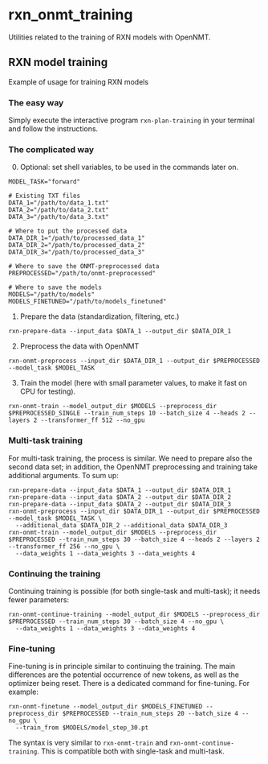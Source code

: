 # rxn_onmt_training

Utilities related to the training of RXN models with OpenNMT.

## RXN model training

Example of usage for training RXN models

### The easy way

Simply execute the interactive program `rxn-plan-training` in your terminal and follow the instructions.

### The complicated way

0. Optional: set shell variables, to be used in the commands later on.

```shell
MODEL_TASK="forward"

# Existing TXT files
DATA_1="/path/to/data_1.txt"
DATA_2="/path/to/data_2.txt"
DATA_3="/path/to/data_3.txt"

# Where to put the processed data
DATA_DIR_1="/path/to/processed_data_1"
DATA_DIR_2="/path/to/processed_data_2"
DATA_DIR_3="/path/to/processed_data_3"

# Where to save the ONMT-preprocessed data
PREPROCESSED="/path/to/onmt-preprocessed"

# Where to save the models
MODELS="/path/to/models"
MODELS_FINETUNED="/path/to/models_finetuned"
```

1. Prepare the data (standardization, filtering, etc.)

```shell
rxn-prepare-data --input_data $DATA_1 --output_dir $DATA_DIR_1
```

2. Preprocess the data with OpenNMT

```shell
rxn-onmt-preprocess --input_dir $DATA_DIR_1 --output_dir $PREPROCESSED --model_task $MODEL_TASK
```

3. Train the model (here with small parameter values, to make it fast on CPU for testing).

```shell
rxn-onmt-train --model_output_dir $MODELS --preprocess_dir $PREPROCESSED_SINGLE --train_num_steps 10 --batch_size 4 --heads 2 --layers 2 --transformer_ff 512 --no_gpu
```

### Multi-task training

For multi-task training, the process is similar. 
We need to prepare also the second data set; in addition, the OpenNMT preprocessing and training take additional arguments.
To sum up:

```shell
rxn-prepare-data --input_data $DATA_1 --output_dir $DATA_DIR_1
rxn-prepare-data --input_data $DATA_2 --output_dir $DATA_DIR_2
rxn-prepare-data --input_data $DATA_2 --output_dir $DATA_DIR_3
rxn-onmt-preprocess --input_dir $DATA_DIR_1 --output_dir $PREPROCESSED --model_task $MODEL_TASK \
  --additional_data $DATA_DIR_2 --additional_data $DATA_DIR_3
rxn-onmt-train --model_output_dir $MODELS --preprocess_dir $PREPROCESSED --train_num_steps 30 --batch_size 4 --heads 2 --layers 2 --transformer_ff 256 --no_gpu \
  --data_weights 1 --data_weights 3 --data_weights 4
```

### Continuing the training

Continuing training is possible (for both single-task and multi-task); it needs fewer parameters:
```shell
rxn-onmt-continue-training --model_output_dir $MODELS --preprocess_dir $PREPROCESSED --train_num_steps 30 --batch_size 4 --no_gpu \
  --data_weights 1 --data_weights 3 --data_weights 4
```

### Fine-tuning

Fine-tuning is in principle similar to continuing the training. 
The main differences are the potential occurrence of new tokens, as well as the optimizer being reset.
There is a dedicated command for fine-tuning. For example:
```shell
rxn-onmt-finetune --model_output_dir $MODELS_FINETUNED --preprocess_dir $PREPROCESSED --train_num_steps 20 --batch_size 4 --no_gpu \
  --train_from $MODELS/model_step_30.pt
```
The syntax is very similar to `rxn-onmt-train` and `rxn-onmt-continue-training`.
This is compatible both with single-task and multi-task.
